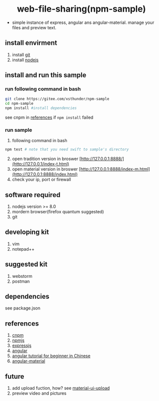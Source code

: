 # <center> web-file-sharing(npm-sample)
* simple instance of express, angular ans angular-material. manage your files and preview text.
## install envirment
1. install [git](https://git-scm.com/)
2. install [nodejs](http://nodejs.cn/)

## install and run this sample
### run following command in bash
```bash
git clone https://gitee.com/xsthunder/npm-sample
cd npm-sample
npm install #install dependencies
```
see cnpm in [references](#references) if `npm install` failed
### run sample
1. following command in bash

```bash
npm test # note that you need swift to sample's directory
```

2. open tradition version in broswer [http://127.0.0.1:8888/](http://127.0.0.1/index-t.html)
3. open material version in broswer [http://127.0.0.1:8888/index-m.html](http://127.0.0.1:8888/index.html)
4. check your ip, port or firewall

## software required
1. nodejs version >= 8.0
2. mordern browser(firefox quantum suggested)
3. git

## developing kit 
1. vim
2. notepad++

## suggested kit
1. webstorm
2. postman

## dependencies
see package.json

## references 
1. [cnpm](http://npm.taobao.org/)
2. [npmjs](http://npmjs.com/)
3. [expressjs](http://www.expressjs.com.cn/)
4. [angular](https://angularjs.org/)
6. [angular tutorial for beginner in Chinese](http://www.runoob.com/angularjs/angularjs-tutorial.html)
5. [angular-material](https://material.angularjs.org/latest/)
## future
1. add upload fuction, how? see [material-ui-upload](https://www.npmjs.com/package/material-ui-upload)
2. preview video and pictures
